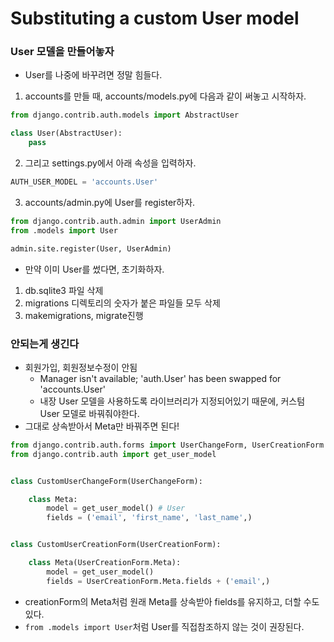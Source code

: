 # Substituting a custom User model

### User 모델을 만들어놓자

- User를 나중에 바꾸려면 정말 힘들다.

1. accounts를 만들 때, accounts/models.py에 다음과 같이 써놓고 시작하자.

```python
from django.contrib.auth.models import AbstractUser

class User(AbstractUser):
    pass
```

2. 그리고 settings.py에서 아래 속성을 입력하자.

```python
AUTH_USER_MODEL = 'accounts.User'
```

3. accounts/admin.py에 User를 register하자.

```python
from django.contrib.auth.admin import UserAdmin
from .models import User

admin.site.register(User, UserAdmin)
```

- 만약 이미 User를 썼다면, 초기화하자.

1. db.sqlite3 파일 삭제
2. migrations 디렉토리의 숫자가 붙은 파일들 모두 삭제
3. makemigrations, migrate진행



### 안되는게 생긴다

- 회원가입, 회원정보수정이 안됨
  - Manager isn't available; 'auth.User' has been swapped for 'accounts.User'
  - 내장 User 모델을 사용하도록 라이브러리가 지정되어있기 때문에, 커스텀 User 모델로 바꿔줘야한다.
- 그대로 상속받아서 Meta만 바꿔주면 된다!

```python
from django.contrib.auth.forms import UserChangeForm, UserCreationForm
from django.contrib.auth import get_user_model


class CustomUserChangeForm(UserChangeForm):

    class Meta:
        model = get_user_model() # User
        fields = ('email', 'first_name', 'last_name',)


class CustomUserCreationForm(UserCreationForm):

    class Meta(UserCreationForm.Meta):
        model = get_user_model()
        fields = UserCreationForm.Meta.fields + ('email',)
```

- creationForm의 Meta처럼 원래 Meta를 상속받아 fields를 유지하고, 더할 수도 있다.
- `from .models import User`처럼 User를 직접참조하지 않는 것이 권장된다.
